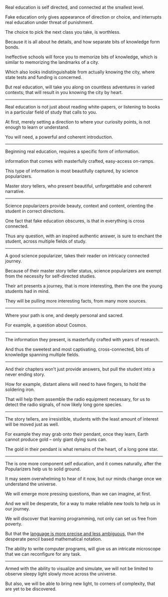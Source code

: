 Real education is self directed,
and connected at the smallest level.

Fake education only gives appearance of direction or choice,
and interrupts real education under threat of punishment.

The choice to pick the next class you take,
is worthless.

Because it is all about he details,
and how separate bits of knowledge form bonds.

Ineffective schools will force you to memorize bits of knowledge,
which is similar to memorizing the landmarks of a city.

Which also looks indistinguishable from actually knowing the city,
where state tests and funding is concerned.

But real education, will take you along on countless adventures in varied contexts;
that will result in you knowing the city by heart.

---

Real education is not just about reading white-papers,
or listening to books in a particular field of study that calls to you.

At first, merely setting a direction to where your curiosity points,
is not enough to learn or understand.

You will need,
a powerful and coherent introduction.

---

Beginning real education,
requires a specific form of information.

information that comes with masterfully crafted,
easy-access on-ramps.

This type of information is most beautifully captured,
by science popularizers.

Master story tellers,
who present beautiful, unforgettable and coherent narrative.

---

Science popularizers provide beauty, context and content,
orienting the student in correct directions.

One fact that fake education obscures,
is that in everything is cross connected.

Thus any question, with an inspired authentic answer,
is sure to enchant the student, across multiple fields of study.

---

A good science popularizer,
takes their reader on intricacy connected journey.

Because of their master story teller status,
science popularizers are exempt from the necessity for self-directed studies.

Their art presents a journey, that is more interesting,
then the one the young students had in mind.

They will be pulling more interesting facts,
from many more sources.

---

Where your path is one,
and deeply personal and sacred.

For example,
a question about Cosmos.

---

The information they present,
is masterfully crafted with years of research.

And thus the sweetest and most captivating,
cross-connected, bits of knowledge spanning multiple fields.

---

And their chapters won’t just provide answers,
but pull the student into a never ending story.

How for example, distant aliens will need to have fingers,
to hold the soldering iron.

That will help them assemble the radio equipment necessary,
for us to detect the radio signals, of now likely long gone species.

---

The story tellers, are irresistible,
students with the least amount of interest will be moved just as well.

For example they may grab onto their pendant,
once they learn, Earth cannot produce gold – only giant dying suns can.

The gold in their pendant is what remains of the heart,
of a long gone star.

---

The is one more component self education,
and it comes naturally, after the Popularizers help us to solid ground.

It may seem overwhelming to hear of it now,
but our minds change once we understand the universe.

We will emerge more pressing questions,
than we can imagine, at first.

And we will be desperate,
for a way to make reliable new tools to help us in our journey.

We will discover that learning programming,
not only can set us free from poverty.

But that the [language is more precise and less ambiguous][1],
than the desperate pencil based mathematical notation.

The ability to write computer programs,
will give us an intricate microscope that we can reconfigure for any task.

---

Armed with the ability to visualize and simulate,
we will not be limited to observe sleepy light slowly move across the universe.

But also, we will be able to bring new light,
to corners of complexity, that are yet to be discovered.

[1]: https://github.com/Jam3/math-as-code
